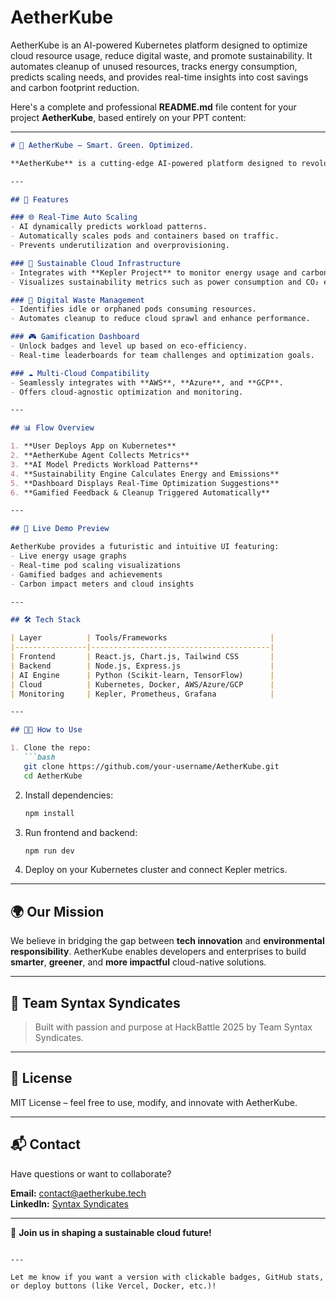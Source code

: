 # AetherKube
AetherKube is an AI-powered Kubernetes platform designed to optimize cloud resource usage, reduce digital waste, and promote sustainability. It automates cleanup of unused resources, tracks energy consumption, predicts scaling needs, and provides real-time insights into cost savings and carbon footprint reduction.


Here's a complete and professional **README.md** file content for your project **AetherKube**, based entirely on your PPT content:

---

```markdown
# 🌿 AetherKube – Smart. Green. Optimized.

**AetherKube** is a cutting-edge AI-powered platform designed to revolutionize cloud-native application management with a strong emphasis on **sustainability**, **efficiency**, and **intelligent automation**. Leveraging Kubernetes and AI, AetherKube optimizes workloads, minimizes energy consumption, and enhances DevOps productivity in real time.

---

## 🚀 Features

### 🌐 Real-Time Auto Scaling
- AI dynamically predicts workload patterns.
- Automatically scales pods and containers based on traffic.
- Prevents underutilization and overprovisioning.

### 🌱 Sustainable Cloud Infrastructure
- Integrates with **Kepler Project** to monitor energy usage and carbon footprint.
- Visualizes sustainability metrics such as power consumption and CO₂ emissions.

### 🧹 Digital Waste Management
- Identifies idle or orphaned pods consuming resources.
- Automates cleanup to reduce cloud sprawl and enhance performance.

### 🎮 Gamification Dashboard
- Unlock badges and level up based on eco-efficiency.
- Real-time leaderboards for team challenges and optimization goals.

### ☁️ Multi-Cloud Compatibility
- Seamlessly integrates with **AWS**, **Azure**, and **GCP**.
- Offers cloud-agnostic optimization and monitoring.

---

## 📊 Flow Overview

1. **User Deploys App on Kubernetes**
2. **AetherKube Agent Collects Metrics**
3. **AI Model Predicts Workload Patterns**
4. **Sustainability Engine Calculates Energy and Emissions**
5. **Dashboard Displays Real-Time Optimization Suggestions**
6. **Gamified Feedback & Cleanup Triggered Automatically**

---

## 📸 Live Demo Preview

AetherKube provides a futuristic and intuitive UI featuring:
- Live energy usage graphs
- Real-time pod scaling visualizations
- Gamified badges and achievements
- Carbon impact meters and cloud insights

---

## 🛠️ Tech Stack

| Layer          | Tools/Frameworks                       |
|----------------|----------------------------------------|
| Frontend       | React.js, Chart.js, Tailwind CSS       |
| Backend        | Node.js, Express.js                    |
| AI Engine      | Python (Scikit-learn, TensorFlow)      |
| Cloud          | Kubernetes, Docker, AWS/Azure/GCP      |
| Monitoring     | Kepler, Prometheus, Grafana            |

---

## 👩‍💻 How to Use

1. Clone the repo:
   ```bash
   git clone https://github.com/your-username/AetherKube.git
   cd AetherKube
   ```

2. Install dependencies:
   ```bash
   npm install
   ```

3. Run frontend and backend:
   ```bash
   npm run dev
   ```

4. Deploy on your Kubernetes cluster and connect Kepler metrics.

---

## 🌍 Our Mission

We believe in bridging the gap between **tech innovation** and **environmental responsibility**. AetherKube enables developers and enterprises to build **smarter**, **greener**, and **more impactful** cloud-native solutions.

---

## 🤝 Team Syntax Syndicates

> Built with passion and purpose at HackBattle 2025 by Team Syntax Syndicates.

---

## 📜 License

MIT License – feel free to use, modify, and innovate with AetherKube.

---

## 📬 Contact

Have questions or want to collaborate?

**Email:** contact@aetherkube.tech  
**LinkedIn:** [Syntax Syndicates](https://linkedin.com/in/syntax-syndicates)

---

🌟 **Join us in shaping a sustainable cloud future!**
```

---

Let me know if you want a version with clickable badges, GitHub stats, or deploy buttons (like Vercel, Docker, etc.)!
